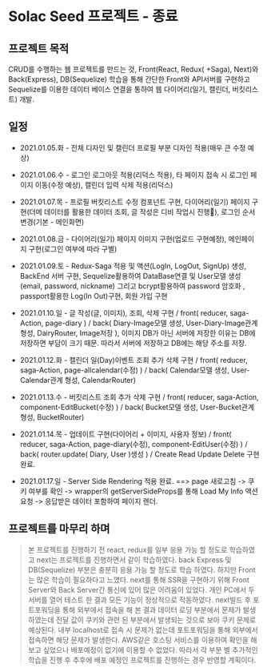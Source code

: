 # Solac Seed 프로젝트 - 종료

## 프로젝트 목적 
CRUD를 수행하는 웹 프로젝트를 만드는 것, Front(React, Redux( +Saga), Next)와 Back(Express), DB(Sequelize) 학습을 통해  간단한 Front와 API서버를 구현하고 Sequelize를 이용한 데이터 베이스 연결을 통하여 웹 다이어리(일기, 캘린더, 버킷리스트) 개발.

## 일정

- 2021.01.05.화 - 전체 디자인 및 캘린더 프로필 부분 디자인 적용(매우 큰 수정 예상)

- 2021.01.06.수 - 로그인 로그아웃 적용(리덕스 적용), 타 페이지 접속 시 로그인 페이지 이동(수정 예상), 캘린더 입력 삭제 적용(리덕스)

- 2021.01.07.목 - 프로필 버킷리스트 수정 컴포넌트 구현, 다이어리(일기) 페이지 구현(더메 데이터를 활용한 데이터 조회, 글 작성은 디비 작업시 진행), 로그인 순서 변경(기본 - 메인화면)

- 2021.01.08.금 - 다이어리(일기) 페이지 이미지 구현(업로드 구현예정), 메인페이지 구현(로그인 여부에 따라 구별)

- 2021.01.09.토 - Redux-Saga 적용 및 액션(LogIn, LogOut, SignUp) 생성, BackEnd 서버 구현, Sequelize활용하여 DataBase연결 및 User모델 생성(email, password, nickname) 그리고 bcrypt활용하여 password 암호화 , passport활용한 Log(In Out)구현, 회원 가입 구현

- 2021.01.10.일 - 글 작성(글, 이미지), 조회, 삭제 구현 / front( reducer, saga-Action, page-diary ) / back( Diary-Image모델 생성, User-Diary-Image관계 형성, DairyRouter, Image저장 ), 이미지 DB가 아닌 서버에 저장한 이유는 DB에 저장하면 부담이 크기 때문. 따라서 서버에 저장하고 DB에는 해당 주소를 저장.

- 2021.01.12.화 - 캘린더 일(Day)이벤트 조회 추가 삭제 구현 / front( reducer, saga-Action, page-allcalendar(수정) ) / back( Calendar모델 생성, User-Calendar관계 형성, CalendarRouter)

- 2021.01.13.수 - 버킷리스트 조회 추가 삭제 구현 / front( reducer, saga-Action, component-EditBucket(수정) ) / back( Bucket모델 생성, User-Bucket관계 형성, BucketRouter)

- 2021.01.14.목 - 업데이트 구현(다이어리 + 이미지, 사용자 정보) / front( reducer, saga-Action, page-diary(수정), component-EditUser(수정) ) / back( router.update( Diary, User )생성 ) / Create Read Update Delete 구현 완료.

- 2021.01.17.일 - Server Side Rendering 적용 완료. ==> page 새로고침 -> 쿠키 여부를 확인 -> wrapper의 getServerSideProps를 통해 Load My Info 액션 요청 -> 응답받은 데이터 포함하여 페이지 렌더.

## 프로젝트를 마무리 하며
> 본 프로젝트를 진행하기 전 react, redux를 일부 응용 가능 할 정도로 학습하였고 next는 프로젝트를 진행하면서 같이 학습하였다. back Express 및 DB(Sequelize) 부분은 충분히 응용 가능 할 정도로 학습 하였다. 하지만 Front는 많은 학습이 필요하다고 느꼈다. next를 통해 SSR을 구현하기 위해 Front Server와 Back Server간 통신에 있어 많은 어려움이 있었다. 개인 PC에서 두 서버를 열어 테스트 한 결과 모든 기능이 정상적으로 작동하였다. next빌드 후 포트포워딩을 통해 외부에서 접속을 해 본 결과 데이터 로딩 부분에서 문제가 발생하였는데 전달 값이 쿠키와 관련 된 부분에서 발생되는 것으로 보아 쿠키 문제로 예상된다. 내부 localhost로 접속 시 문제가 없는데 포트포워딩을 통해 외부에서 접속하면 해당 문제가 발생한다. AWS같은 호스팅 서비스를 이용하여 확인을 해보고 싶었으나 배포예정이 없기에 이용할 수 없었다. 따라서 각 부분 별 추가적인 학습을 진행 후 추후에 배포 예정인 프로젝트를 진행하는 경우 반영할 계획이다.